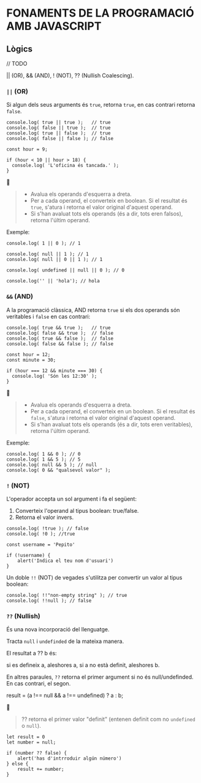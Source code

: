 # FONAMENTS DE LA PROGRAMACIÓ AMB JAVASCRIPT

##  **Lògics**

// TODO

|| (OR), && (AND), ! (NOT), ?? (Nullish Coalescing).

### **```||``` (OR)**

Si algun dels seus arguments és ```true```, retorna ```true```, en cas contrari retorna ```false```.

```
console.log( true || true );   // true
console.log( false || true );  // true
console.log( true || false );  // true
console.log( false || false ); // false
```

```
const hour = 9;

if (hour < 10 || hour > 18) {
  console.log( 'L'oficina és tancada.' );
}
```

🚨
> - Avalua els operands d'esquerra a dreta.
> - Per a cada operand, el converteix en boolean. Si el resultat és ```true```, s'atura i retorna el valor original d'aquest operand.
> - Si s'han avaluat tots els operands (és a dir, tots eren falsos), retorna l'últim operand.

Exemple:

```
console.log( 1 || 0 ); // 1 

console.log( null || 1 ); // 1
console.log( null || 0 || 1 ); // 1

console.log( undefined || null || 0 ); // 0

console.log('' || 'hola'); // hola
```

### **```&&``` (AND)**

A la programació clàssica, AND retorna ```true``` si els dos operands són veritables i ```false``` en cas contrari:

```
console.log( true && true );   // true
console.log( false && true );  // false
console.log( true && false );  // false
console.log( false && false ); // false
```

```
const hour = 12;
const minute = 30;

if (hour === 12 && minute === 30) {
  console.log( 'Són les 12:30' );
}
```

🚨
> - Avalua els operands d'esquerra a dreta.
> - Per a cada operand, el converteix en un boolean. Si el resultat és ```false```, s'atura i retorna el valor original d'aquest operand.
> - Si s'han avaluat tots els operands (és a dir, tots eren veritables), retorna l'últim operand.

Exemple:

```
console.log( 1 && 0 ); // 0
console.log( 1 && 5 ); // 5
console.log( null && 5 ); // null
console.log( 0 && "qualsevol valor" );
```

### **```!``` (NOT)**

L'operador accepta un sol argument i fa el següent:

1. Converteix l'operand al tipus boolean: true/false.
2. Retorna el valor invers.

```
console.log( !true ); // false
console.log( !0 ); //true
```

```
const username = 'Pepito'

if (!username) {
    alert('Indica el teu nom d'usuari')
}
```
Un doble ```!!``` (NOT) de vegades s'utilitza per convertir un valor al tipus boolean:

```
console.log( !!"non-empty string" ); // true
console.log( !!null ); // false
```

### **```??``` (Nullish)**

És una nova incorporació del llenguatge.

Tracta ```null``` i ```undefinded``` de la mateixa manera.

El resultat a ?? b és:

si es defineix a, aleshores a,
si a no està definit, aleshores b.

En altres paraules, ```??``` retorna el primer argument si no és null/undefinded. En cas contrari, el segon.

result = (a !== null && a !== undefined) ? a : b;

🚨
> ?? retorna el primer valor "definit" (entenen definit com no ```undefined``` o ```null```).

```
let result = 0
let number = null;

if (number ?? false) {
    alert('has d'intrroduir algún número')
} else {
    result += number;
}
```